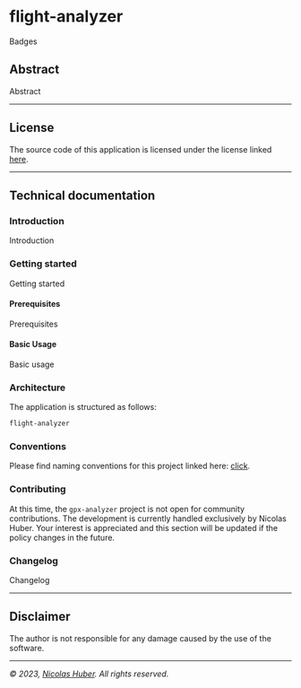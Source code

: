 # flight-analyzer
 
Badges

## Abstract

Abstract

---

## License

The source code of this application is licensed under the license linked [here](LICENSE.md).

---

## Technical documentation

### Introduction

Introduction

### Getting started

Getting started

#### Prerequisites

Prerequisites

#### Basic Usage

Basic usage

### Architecture

The application is structured as follows:

```txt
flight-analyzer
```

### Conventions

Please find naming conventions for this project linked here: [click](/docs/docs-conventions.md). 

### Contributing

At this time, the `gpx-analyzer` project is not open for community contributions. The development is currently handled exclusively by Nicolas Huber. Your interest is appreciated and this section will be updated if the policy changes in the future.

### Changelog

Changelog

---

## Disclaimer

The author is not responsible for any damage caused by the use of the software.

---

_© 2023, [Nicolas Huber](https://nicolas-huber.ch). All rights reserved._